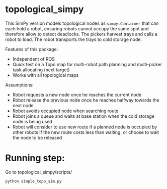 # topological_simpy

This SimPy version models topological nodes as `simpy.Container` that can each hold a robot, ensuring robots cannot occupy the same spot and therefore allow to detect deadlocks. The pickers harvest trays and calls a robot to load. The robot transports the trays to cold storage node. 

Features of this package:
- Independent of ROS
- Quick test on a Topo map for multi-robot path planning and  multi-picker task allocating (next target)
- Works with all topological maps

Assumptions:
- Robot requests a new node once he reaches the current node
- Robot release the previous node once he reaches halfway towards the next node
- Robot avoids occupied node when searching route
- Robot joins a queue and waits at base station when the cold storage node is being used
- Robot will consider to use new route if a planned node is occupied by other robots if the new route costs less than waiting, or choose to wait the node to be released

# Running step:

Go to topological_simpy/scripts/

`python simple_topo_sim.py`
